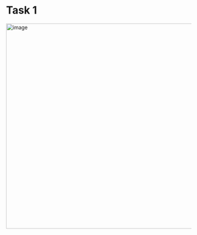 # Task 1
<img width="1734" height="556" alt="image" src="https://github.com/user-attachments/assets/8b411b77-dd2f-4f85-8edb-58c170f8f563" />


